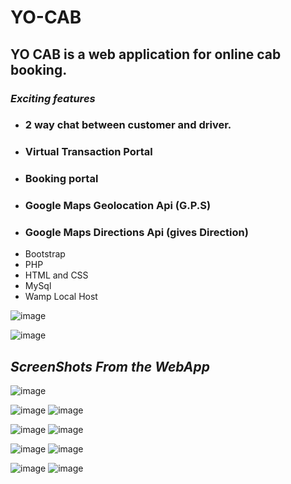 # YO-CAB

## YO CAB is a web application for online cab booking.

### *Exciting features*
- ### 2 way chat between customer and driver.
- ### Virtual Transaction Portal
- ### Booking portal
- ### Google Maps Geolocation Api (G.P.S)
- ### Google Maps Directions Api (gives Direction)
- Bootstrap
- PHP
- HTML and CSS
- MySql
- Wamp Local Host

![image](https://user-images.githubusercontent.com/23193284/50265922-9a559580-0447-11e9-9f50-574dcc13c8f4.png)


![image](https://user-images.githubusercontent.com/23193284/50265672-9d03bb00-0446-11e9-9b23-e6a0d2701eaa.png)

## *ScreenShots From the WebApp*


![image](https://user-images.githubusercontent.com/23193284/50265742-f370f980-0446-11e9-9226-d79d97caca61.png)

![image](https://user-images.githubusercontent.com/23193284/50265758-07b4f680-0447-11e9-8b21-6bec6ee297b7.png)
![image](https://user-images.githubusercontent.com/23193284/50265777-1d2a2080-0447-11e9-86d5-b40269c12f05.png)

![image](https://user-images.githubusercontent.com/23193284/50265796-33d07780-0447-11e9-9daa-38ad77ae167e.png)
![image](https://user-images.githubusercontent.com/23193284/50265813-48147480-0447-11e9-9f13-fa69e8377dcd.png)

![image](https://user-images.githubusercontent.com/23193284/50265825-5367a000-0447-11e9-8562-a74684d7f2fe.png)
![image](https://user-images.githubusercontent.com/23193284/50265854-6e3a1480-0447-11e9-95c6-2198a88e9b1b.png)

![image](https://user-images.githubusercontent.com/23193284/50265873-7db95d80-0447-11e9-8ab3-43776ddbff4b.png)
![image](https://user-images.githubusercontent.com/23193284/50265899-8b6ee300-0447-11e9-9f5c-f7ad86e23601.png)



